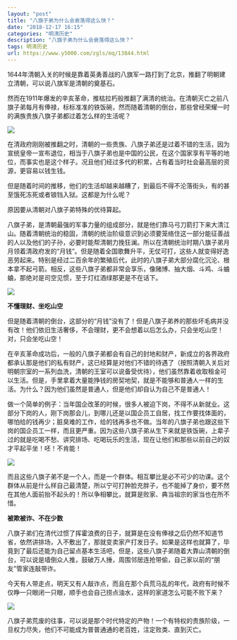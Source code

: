 ```yaml
---
layout: "post"
title: "八旗子弟为什么会衰落得这么快？"
date: "2018-12-17 16:15"
categories: "明清历史"
description: "八旗子弟为什么会衰落得这么快？"
tags: 明清历史
url: https://www.y5000.com/zgls/mq/13844.html
---
```






1644年清朝入关的时候是靠着英勇善战的八旗军一路打到了北京，推翻了明朝建立清朝，可以说八旗军是清朝的奠基石。

然而在1911年爆发的辛亥革命，推枯拉朽般推翻了满清的统治。在清朝灭亡之前八旗子弟每月有俸禄，标标准准的铁饭碗，然而随着清朝的倒台，那些曾经荣耀一时的满族贵族八旗子弟都过着怎么样的生活呢？

![](https://img.y5000.com/uploads/allimg/170216/8-1F216162910533.jpg)

在清政府刚刚被推翻之时，清朝的一些贵族、八旗子弟还是过着不错的生活，因为宣统皇帝一宣布退位，相当于八旗子弟也是中国的公民，在这个国家享有平等的地位，而事实也是这个样子。况且他们经过多代的积累，占有着当时社会最高层的资源，更容易以钱生钱。

但是随着时间的推移，他们的生活却越来越糟了，到最后不得不沦落街头，有的甚至饿死冻死或者锒铛入狱。这都是为什么呢？

原因要从清朝对八旗子弟特殊的优待算起。

八旗子弟，是清朝最强的军事力量的组成部分，就是他们靠马弓刀箭打下来大清江山。随着清朝统治的稳固，清朝的统治阶级意识到必须要笼络住这一部分能征善战的人以及他们的子孙，必要时能帮清朝力挽狂澜。所以在清朝统治时期八旗子弟月月领着清政府发的“月钱”。但是随着全国歌舞升平，无仗可打，这些人就变得好逸恶劳起来。特别是经过二百余年的繁殖后代，此时的八旗子弟大部分腐化沉沦、根本拿不起弓箭。相反，这些八旗子弟都非常会享乐，像赌博、抽大烟、斗鸡、斗蛐蛐，那绝对是司空见惯，至于灯红酒绿那更是不在话下。

![](https://img.y5000.com/uploads/allimg/170216/8-1F216162920519.jpg)

**不懂理财、坐吃山空**

但是随着清朝的倒台，这部分的“月钱”没有了！但是八旗子弟养的那些坏毛病并没有改！他们依旧生活奢侈，不会理财，更不会想着以后怎么办，只会坐吃山空！对，只会坐吃山空！

在辛亥革命成功后，一般的八旗子弟都会有自己的封地和财产，新成立的各界政府都承认那是他们的私有财产，这已经算是对他们不错的待遇了（按照清朝入关后对明朝宗室的一系列血洗，清朝的王室可以说备受优待），他们虽然靠着收取租金可以生活。但是，手里拿着大量能挣钱的房契地契，就是不能够和普通人一样的生活。为什么？因为他们虽然是普通人，但是他们却自认为自己不是普通人！

做一个简单的例子：当年国企改革的时候，很多人被迫下岗，不得不从新就业。这部分下岗的人，刚下岗那会儿，到哪儿还是以国企员工自居，找工作要找体面的，哪怕给的钱再少；脏臭难的工作，给的钱再多也不做。当年的八旗子弟也跟这些下岗的国企员工一样，而且更严重。因为这些八旗子弟从生下来就是铁饭碗，上辈子过的就是吃喝不愁、讲究排场、吃喝玩乐的生活，现在让他们和那些以前自己的奴才平起平坐！呸！不肯能！

![](https://img.y5000.com/uploads/allimg/170216/8-1F216162929432.jpg)

而且这些八旗子弟不是一个人，而是一个群体。相互攀比是必不可少的功课。这个群体从前是什么样自己最清楚，所以宁可打肿脸充胖子，也不能掉了身价，要不然在其他人面前抬不起头的！所以争相攀比，就算是败家、典当祖宗的家当也在所不惜。

**被欺被诈、不在少数**

八旗子弟们在清代过惯了挥霍浪费的日子，就算是在没有俸禄之后仍然不知道节省，依然讲排场，入不敷出了，那就变卖家产打发日子。如果是这样也就算了，毕竟到了最后还能为自己留点基本生活吧，但是，这些八旗子弟随着大靠山清朝的倒台，可以说是墙倒众人推，鼓破万人捶，周围邻居连抢带偷，自己家以前的“朋友”管家连敲带诈。

今天有人带走点，明天又有人敲诈点，而且在那个兵荒马乱的年代，政府有时候不仅睁一只眼闭一只眼，顺手也会自己捞点油水，这样的家道怎么可能不败下来？

![](https://img.y5000.com/uploads/allimg/170216/8-1F21616293O55.jpg)

八旗子弟荒废的往事，可以说是那个时代特定的产物！一个有特权的贵族阶级，一旦权力尽失，他们不可能成为普普通通的老百姓，注定败类、直到灭亡。
